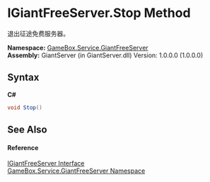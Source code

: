 # IGiantFreeServer.Stop Method 
 

退出征途免费服务器。

**Namespace:**&nbsp;<a href="ffbbbfc0-ecaa-0963-067d-b25a51762eb7">GameBox.Service.GiantFreeServer</a><br />**Assembly:**&nbsp;GiantServer (in GiantServer.dll) Version: 1.0.0.0 (1.0.0.0)

## Syntax

**C#**<br />
``` C#
void Stop()
```


## See Also


#### Reference
<a href="5669bb1b-4d22-a9dd-9b88-b96fab6ad2eb">IGiantFreeServer Interface</a><br /><a href="ffbbbfc0-ecaa-0963-067d-b25a51762eb7">GameBox.Service.GiantFreeServer Namespace</a><br />